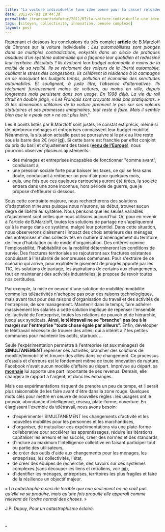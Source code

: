 ```yaml
---
title: "La voiture individuelle (une idée bonne pour la casse) reloaded"
date: 2011-07-01 10:44:38
permalink: /transportsdufutur/2011/07/la-voiture-individuelle-une-idee-bonne-pour-la-casse-reloaded.html
tags: [citoyen, collectivité, innovation, pensée complexe]
layout: post
---
```


<p style="text-align: justify">Reprenant ci dessous les conclusions du très complet <strong><a href="http://owni.fr/2011/06/28/la-voiture-individuelle-une-idee-bonne-pour-la-casse/" target="_blank">article</a></strong> de B.Marzloff de Chronos sur la voiture individuelle : <em>Les automobilistes sont plongés dans de multiples contradictions, enkystés dans un siècle de pratiques assidues d’un système automobile qui a façonné leur quotidien et redessiné leur territoire. Résultats ? Ils évaluent leur budget automobile à moins de la moitié de sa réalité. Ils se réclament des valeurs de la liberté automobile, oubliant le stress des congestions. Ils célèbrent la résidence à la campagne en se masquant les budgets temps, pollution et économie des servitudes automobiles. Et soulignent, à juste titre, l’absence d’alternatives. Ils réclament furieusement moins de voitures, au moins en ville, depuis longtemps mais persistent dans son usage. En 1998 déjà, La vie du rail titrait en double page, « Les Français sont croyants mais pas pratiquants. » Si les dimensions utilitaires de la voiture prennent le pas sur ses valeurs statutaires et ses promesses imaginaires, tout reste à faire. Mais il semble bien que le « peak car » ne soit plus loin</em>."</p> <p style=""text-align: justify"">Les 8 points listés par B.Marzloff sont justes, le constat est précis, même si de nombreux ménages et entreprises connaissent leur budget mobilité. Néanmoins, la situation actuelle peut se poursuivre si le prix au litre reste sous la barre des 2€ (voir <strong><a href="https://gabrielplassat.github.io/transportsdufutur/2011/05/un-carburant-a-plus-de-2-euros-quelles-consequences-quelles-urgences.html"" target=""_blank"">ici</a></strong>). Si cette barre est franchie par effet conjoint du prix du baril et d'ajustement des taxes (<strong><a href=""http://www.fne.asso.fr/com/dossierpresse/dp-taxefuel-110411-vf_ok.docx"" target=""_blank"">venu de l'Europe</a></strong>), nous pourrons observer plusieurs ajustements :</p> <ul style=""text-align: justify""> <li>des ménages et entreprises incapables de fonctionner "comme avant", conduisant à,</li> <li>une pression sociale forte pour baisser les taxes, ce qui se fera sans doute, conduisant à redonner un peu d'air pour quelques mois, </li> <li>puis, une fois que ces quelques cartouches auront été tirées, la société entrera dans une zone inconnue, hors période de guerre, que je propose d'effleurer ci dessous.</li> </ul> <p style=""text-align: justify"">Sous cette contrainte majeure, nous rechercherons des solutions d'adaptation mineures puisque nous n'aurons, au début, trouver aucun degré de liberté au système. Nous pensons que les seules variables d'ajustement sont celles que nous utilisons aujourd'hui. Or, pour en revenir à l'article de B.Marzloff, toutes les solutions de partage ne s'appliqueront qu'à la marge dans ce système, malgré leur potentiel. Dans cette situation, nous observerons clairement l'impact des choix antérieurs des ménages, des entreprises et des collectivités en matière d'aménagement du territoire, de lieux d'habitation ou de mode d'organisation. Des critères comme l'employabilité, l'habitabilité ou la mobilité détermineront les conditions de survie. Des fractures territoriales se rajouteront aux fractures existantes conduisant à l'insularité de nombreuses communes. Pour s'extraire de ce scénario qui arrive, pour exploiter le gisement de progrès apporté par les TIC, les solutions de partage, les aspirations de certains aux changements, tout en maintenant des activités industrielles, je propose de revoir toutes nos certitudes.</p>   <!--more-->   <p style=""text-align: justify"">Par exemple, la mise en oeuvre d'une solution de mobilité/immobilité comme les téléactivités n'achoppe pas pour des raisons technologiques, mais avant tout pour des raisons d'organisation du travail et des activités de l'entreprise, de son management. Maintenir dans le temps, faire adhérer massivement les salariés à cette solution implique de repenser l'ensemble de l'activité de l'entreprise, toutes les relations de pouvoir et de hiérarchie, jusqu'aux syndicats. <strong>Ainsi, le télétravail ne se "branche" pas (ou à la marge) sur l'entreprise "toute chose égale par ailleurs". </strong>Enfin, développer le télétravail nécessite de trouver des alliés: qui a intérêt à ? les petites communes pour maintenir les actifs, starbuck ...</p> <p style=""text-align: justify"">Seule l'expérimentation permettra à l'entreprise (et aux ménages) de <strong>SIMULTANEMENT </strong>repenser ses activités, brancher des solutions de mobilité/immobilité et trouver des alliés dans ce changement. Ce processus d'essais et d'erreurs est le fondement même de toute innovation de rupture. Facebook n'avait aucun modèle d'affaire au départ. Imprévue au départ, sa <strong><a href=""http://fr.readwriteweb.com/2010/07/23/a-la-une/les-crdits-facebook-premire-monnaie-mondiale/"" target=""_blank"">monnaie</a></strong> lui apporte une part importante de ses revenus. Demain, elle changera le rapport à l'argent, et donc les échanges.</p> <p style=""text-align: justify"">Mais ces expérimentations risquent de prendre un peu de temps, et il serait plus raisonnable de les faire avant d'être dans la zone rouge. Quelques mots clés pour mettre en oeuvre de nouvelles règles : les usagers ont le pouvoir, abondance d'intelligence, réseau, plate-forme, ouverture. En élargissant l'exemple du télétravail, nous avons besoin:</p> <ul> <li> <div style=""text-align: justify"">d'expérimenter SIMULTANEMENT les changements d'activité et les nouvelles mobilités pour les personnes et les marchandises,</div> </li> <li> <div style=""text-align: justify"">d'organiser, de mutualiser ces expérimentations via une plate-forme collaborative pour accélérer les apprentissages, réduire les itérations, capitaliser les erreurs et les succès, créer des normes et des standards,</div> </li> <li> <div style=""text-align: justify"">d'inclure au maximum l'intelligence collective en faisant participer tout ou partie des utilisateurs,</div> </li> <li> <div style=""text-align: justify"">de créer des outils d'aide aux changements pour les ménages, les entreprises, les collectivités, l'état,</div> </li> <li> <div style=""text-align: justify"">de créer des équipes de recherche, des savoirs sur ces systèmes complexes (sans découper les liens et retroliens, voir <strong><a href="https://gabrielplassat.github.io/transportsdufutur/2011/04/metanote-tdf-11-transports-mobilites-introduction-a-la-pensee-complexe.html"" target=""_blank"">ici</a></strong>),</div> </li> <li> <div style=""text-align: justify"">d'identifier les ménages, entreprises, territoires les plus fragiles et faire de la résilience un objectif majeur.</div> </li> </ul> <p><em>« La catastrophe a ceci de terrible que non seulement on ne croit pas qu’elle va se produire, mais qu’une fois produite elle apparaît comme relevant de l’ordre normal des choses. </em>» </p> <p>J.P. Dupuy, <em>Pour un catastrophisme éclairé.</em></p> <p style=""text-align: justify""> </p>"
